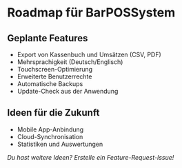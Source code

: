 # Roadmap für BarPOSSystem

## Geplante Features
- Export von Kassenbuch und Umsätzen (CSV, PDF)
- Mehrsprachigkeit (Deutsch/Englisch)
- Touchscreen-Optimierung
- Erweiterte Benutzerrechte
- Automatische Backups
- Update-Check aus der Anwendung

## Ideen für die Zukunft
- Mobile App-Anbindung
- Cloud-Synchronisation
- Statistiken und Auswertungen

*Du hast weitere Ideen? Erstelle ein Feature-Request-Issue!*
